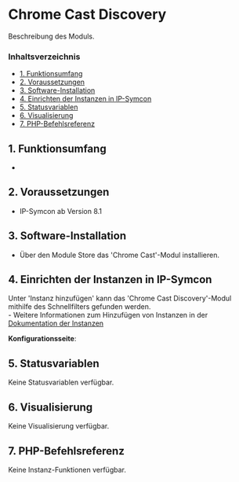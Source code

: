 # Chrome Cast Discovery   <!-- omit in toc -->
Beschreibung des Moduls.

### Inhaltsverzeichnis   <!-- omit in toc -->

- [1. Funktionsumfang](#1-funktionsumfang)
- [2. Voraussetzungen](#2-voraussetzungen)
- [3. Software-Installation](#3-software-installation)
- [4. Einrichten der Instanzen in IP-Symcon](#4-einrichten-der-instanzen-in-ip-symcon)
- [5. Statusvariablen](#5-statusvariablen)
- [6. Visualisierung](#6-visualisierung)
- [7. PHP-Befehlsreferenz](#7-php-befehlsreferenz)

## 1. Funktionsumfang

*

## 2. Voraussetzungen

- IP-Symcon ab Version 8.1

## 3. Software-Installation

* Über den Module Store das 'Chrome Cast'-Modul installieren.

## 4. Einrichten der Instanzen in IP-Symcon

 Unter 'Instanz hinzufügen' kann das 'Chrome Cast Discovery'-Modul mithilfe des Schnellfilters gefunden werden.  
	- Weitere Informationen zum Hinzufügen von Instanzen in der [Dokumentation der Instanzen](https://www.symcon.de/service/dokumentation/konzepte/instanzen/#Instanz_hinzufügen)

__Konfigurationsseite__:



## 5. Statusvariablen

Keine Statusvariablen verfügbar.  

## 6. Visualisierung

Keine Visualisierung verfügbar.  

## 7. PHP-Befehlsreferenz

Keine Instanz-Funktionen verfügbar.  